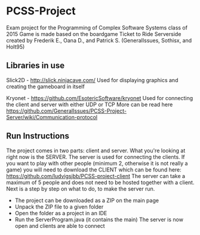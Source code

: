 # PCSS-Project

Exam project for the Programming of Complex Software Systems class of 2015
Game is made based on the boardgame Ticket to Ride
Serverside created by Frederik E., Oana D., and Patrick S. (GeneralIssues, Sothisx, and Holt95)

## Libraries in use
Slick2D - http://slick.ninjacave.com/
Used for displaying graphics and creating the gameboard in itself

Kryonet - https://github.com/EsotericSoftware/kryonet
Used for connecting the client and server with either UDP or TCP
More can be read here https://github.com/GeneralIssues/PCSS-Project-Server/wiki/Communication-protocol

## Run Instructions
The project comes in two parts: client and server. 
What you're looking at right now is the SERVER.
The server is used for connecting the clients. 
If you want to play with other people (minimum 2, otherwise it is not really a game)
you will need to download the CLIENT which can be found here:
https://github.com/ludvigsjbb/PCSS-project-client
The server can take a maximum of 5 people and does not need to be hosted together with a client.
Next is a step by step on what to do, to make the server run. 
* The project can be downloaded as a ZIP on the main page
* Unpack the ZIP file to a given folder
* Open the folder as a project in an IDE
* Run the ServerProgram.java (it contains the main)
The server is now open and clients are able to connect

